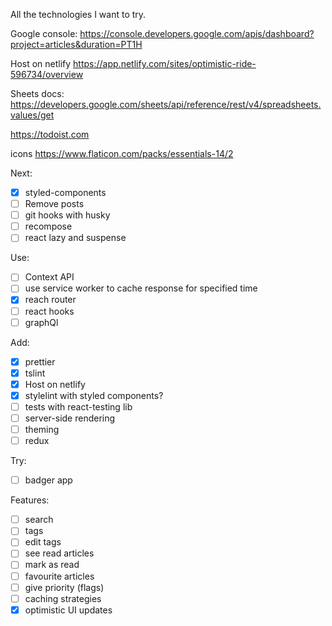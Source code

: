 All the technologies I want to try.

Google console:
https://console.developers.google.com/apis/dashboard?project=articles&duration=PT1H

Host on netlify
https://app.netlify.com/sites/optimistic-ride-596734/overview

Sheets docs:
https://developers.google.com/sheets/api/reference/rest/v4/spreadsheets.values/get

https://todoist.com

icons
https://www.flaticon.com/packs/essentials-14/2

Next:

- [x] styled-components
- [ ] Remove posts
- [ ] git hooks with husky
- [ ] recompose
- [ ] react lazy and suspense

Use:

- [ ] Context API
- [ ] use service worker to cache response for specified time
- [x] reach router
- [ ] react hooks
- [ ] graphQl

Add:

- [x] prettier
- [x] tslint
- [x] Host on netlify
- [x] stylelint with styled components?
- [ ] tests with react-testing lib
- [ ] server-side rendering
- [ ] theming
- [ ] redux

Try:

- [ ] badger app

Features:

- [ ] search
- [ ] tags
- [ ] edit tags
- [ ] see read articles
- [ ] mark as read
- [ ] favourite articles
- [ ] give priority (flags)
- [ ] caching strategies
- [x] optimistic UI updates
